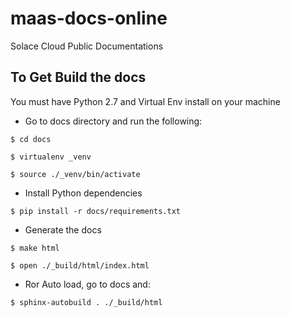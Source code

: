 # maas-docs-online
Solace Cloud Public Documentations


## To Get Build the docs

You must have Python 2.7 and Virtual Env install on your machine

*  Go to docs directory and run the following:

`$ cd docs`

`$ virtualenv _venv`

`$ source ./_venv/bin/activate`

* Install Python dependencies

`$ pip install -r docs/requirements.txt`

* Generate the docs

`$ make html`

`$ open ./_build/html/index.html` 

* Ror Auto load, go to docs and:

`$ sphinx-autobuild . ./_build/html`
